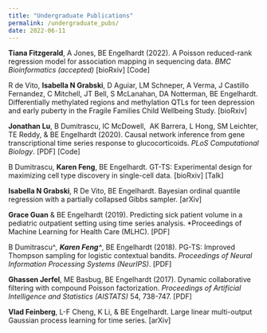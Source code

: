 ```yaml
---
title: "Undergraduate Publications"
permalink: /undergraduate_pubs/
date: 2022-06-11
---
```


**Tiana Fitzgerald**, A Jones, BE Engelhardt (2022). A Poisson reduced-rank regression model for association mapping in sequencing data. *BMC Bioinformatics (accepted)* [bioRxiv] [Code]

R de Vito, **Isabella N Grabski**, D Aguiar, LM Schneper, A Verma, J Castillo Fernandez, C Mitchell, JT Bell, S McLanahan, DA Notterman, BE Engelhardt. Differentially methylated regions and methylation QTLs for teen depression and early puberty in the Fragile Families Child Wellbeing Study. [bioRxiv]

**Jonathan Lu**, B Dumitrascu, IC McDowell,  AK Barrera, L Hong, SM Leichter, TE Reddy, & BE Engelhardt (2020). Causal network inference from gene transcriptional time series response to glucocorticoids. *PLoS Computational Biology*. [PDF] [Code]

B Dumitrascu, **Karen Feng**, BE Engelhardt. GT-TS: Experimental design for maximizing cell type discovery in single-cell data. [bioRxiv] [Talk]

**Isabella N Grabski**, R De Vito, BE Engelhardt. Bayesian ordinal quantile regression with a partially collapsed Gibbs sampler. [arXiv]

**Grace Guan** & BE Engelhardt (2019). Predicting sick patient volume in a pediatric outpatient setting using time series analysis. *Proceedings of Machine Learning for Health Care (MLHC). [PDF]

B Dumitrascu^*, **Karen Feng^***, BE Engelhardt (2018). PG-TS: Improved Thompson sampling for logistic contextual bandits. *Proceedings of Neural Information Processing Systems (NeurIPS)*. [PDF]

**Ghassen Jerfel**, ME Basbug, BE Engelhardt (2017). Dynamic collaborative filtering with compound Poisson factorization. *Proceedings of Artificial Intelligence and Statistics (AISTATS)* 54, 738-747. [PDF]

**Vlad Feinberg**, L-F Cheng, K Li, & BE Engelhardt. Large linear multi-output Gaussian process learning for time series. [arXiv]
